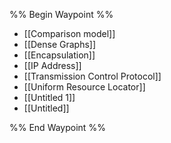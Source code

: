 %% Begin Waypoint %%
- [[Comparison model]]
- [[Dense Graphs]]
- [[Encapsulation]]
- [[IP Address]]
- [[Transmission Control Protocol]]
- [[Uniform Resource Locator]]
- [[Untitled 1]]
- [[Untitled]]

%% End Waypoint %%
